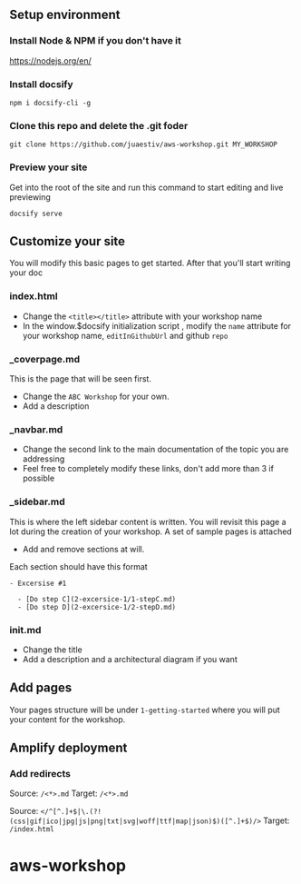 ## Setup environment

### Install Node & NPM if you don't have it

https://nodejs.org/en/

### Install docsify 
``npm i docsify-cli -g``

### Clone this repo and delete the .git foder
``git clone https://github.com/juaestiv/aws-workshop.git MY_WORKSHOP``

### Preview your site
Get into the root of the site and run this command to start editing and live previewing

``docsify serve``

## Customize your site

You will modify this basic pages to get started. After that you'll start writing your doc

### index.html
* Change the ``<title></title>`` attribute with your workshop name
* In the window.$docsify initialization script , modify the ``name`` attribute for your workshop name, ``editInGithubUrl`` and github ``repo``

### _coverpage.md

This is the page that will be seen first. 

* Change the ``ABC Workshop`` for your own.
* Add a description
  
### _navbar.md

* Change the second link to the main documentation of the topic you are addressing
* Feel free to completely modify these links, don't add more than 3 if possible

### _sidebar.md

This is where the left sidebar content is written. You will revisit this page a lot during the creation of your workshop. A set of sample pages is attached

* Add and remove sections at will. 

Each section should have this format

```
- Excersise #1

  - [Do step C](2-excersice-1/1-stepC.md)
  - [Do step D](2-excersice-1/2-stepD.md)
```

### init.md
* Change the title
* Add a description and a architectural diagram if you want

## Add pages
Your pages structure will be under ``1-getting-started`` where you will put your content for the workshop.

## Amplify deployment

### Add redirects

Source: `/<*>.md`
Target: `/<*>.md`

Source: `</^[^.]+$|\.(?!(css|gif|ico|jpg|js|png|txt|svg|woff|ttf|map|json)$)([^.]+$)/>`
Target: `/index.html`

# aws-workshop
